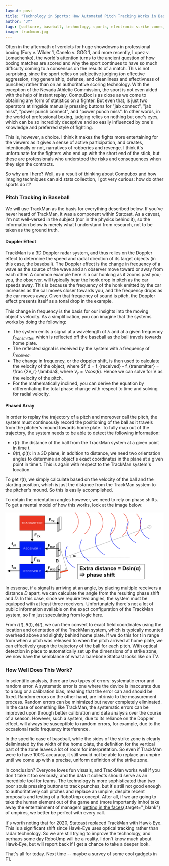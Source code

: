 ```yaml
---
layout: post
title: "Technology in Sports: How Automated Pitch Tracking Works in Baseball"
author: "JY"
tags: [software, baseball, technology, sports, electronic strike zones, trackman, statcast, boxing]
image: trackman.jpg
---
```


Often in the aftermath of verdicts for huge showdowns in professional boxing (Fury v. Wilder 1, Canelo v. GGG 1, and more recently, Lopez v. Lomachenko), the world's attention turns to the ancient question of how boxing matches are scored and why the sport continues to have so much difficulty coming to a consensus on the results of a match. This is not surprising, since the sport relies on subjective judging (on effective aggression, ring generalship, defense, and cleanliness and effectivness of punches) rather than on an authoritative scoring technology. With the exception of the Nevada Athletic Commission, the sport is not even aided with the help of instant replay. CompuBox is as close as we come to obtaining any form of statistics on a fighter. But even that, is just two operators at ringside manually pressing buttons for "jab connect", "jab miss", "power punch connect", and "power punch miss". In other words, in the world of professional boxing, judging relies on nothing but one's eyes, which can be so incredibly deceptive and so easily influenced by one's knowledge and preferred style of fighting.

This is, however, a choice. I think it makes the fights more entertaining for the viewers as it gives a sense of active participation, and creates, intentionally or not, narratives of robberies and revenge. I think it's unfortunate for the fighters who end up with the short end of the stick, but these are professionals who understood the risks and consequences when they sign the contracts.

So why am I here? Well, as a result of thinking about Compubox and how imaging techniques can aid stats collection, I got very curious: how do other sports do it?

### Pitch Tracking in Baseball
We will use TrackMan as the basis for everything described below. If you've never heard of TrackMan, it was a component within Statcast. As a caveat, I'm not well-versed in the subject (nor in the physics behind it), so the information below is merely what I understand from research, not to be taken as the ground truth.

#### Doppler Effect
TrackMan is a 3D Doppler radar system, and thus relies on the Doppler effect to determine the speed and radial direction of its target objects (in this case, the baseball).
The Doppler effect is the change in frequency of a wave as the source of the wave and an observer move toward or away from each other. A common example here is a car honking as it zooms past you; you, the observer, will typically hear the honk drop in pitch as the car speeds away. This is because the frequency of the honk emitted by the car increases as the car moves closer towards you, and the frequency drops as the car moves away. Given that frequency of sound is pitch, the Doppler effect presents itself as a tonal drop in the example.

This change in frequency is the basis for our insights into the moving object's velocity. As a simplification, you can imagine that the systems works by doing the following:
* The system emits a signal at a wavelength of $\lambda$ and at a given frequency $f_{transmitter}$, which is reflected off the baseball as the ball travels towards home plate.
* The reflected signal is received by the system with a frequency of $f_{received}$.
* The change in frequency, or the doppler shift, is then used to calculate the velocity of the object, where $f_d = f_{received} - f_{transmitter} = \frac {2V_r} \lambda$, where $V_r = Vcos(\theta)$. Hence we can solve for V as the velocity of the pitch.
* For the mathematically inclined, you can derive the equation by differentiating the total phase change with respect to time and solving for radial velocity.

#### Phased Array
In order to replay the trajectory of a pitch and moreover call the pitch, the system must continuously record the positioning of the ball as it travels from the pitcher's mound towards home plate. To fully map out of the trajectory, the system needs to be able to detect the following information:
* $r(t)$: the distance of the ball from the TrackMan system at a given point in time t.
* $\theta(t), \phi(t)$: in a 3D plane, in addition to distance, we need two orientation angles to determine an object's exact coordinates in the plane at a given point in time t. This is again with respect to the TrackMan system's location.

To get $r(t)$, we simply calculate based on the velocity of the ball and the starting position, which is just the distance from the TrackMan system to the pitcher's mound. So this is easily accomplished.


To obtain the orientation angles however, we need to rely on phase shifts. To get a mental model of how this works, look at the image below:

![phase_shifts](/assets/img/phase_shift.png)

In essense, if a signal is arriving at an angle, by placing multiple receivers a distance $D$ apart, we can calculate the angle from the resulting phase shift and $D$. In this case, since we require two angles, the system must be equipped with at least three receivers. Unfortunately there's not a lot of public information available on the exact configuration of the TrackMan system, so I'm just speculating from logic here.

From $r(t), \theta(t), \phi(t)$, we can then convert to exact field coordinates using the location and orientation of the TrackMan system, which is typically mounted overhead above and slightly behind home plate. If we do this for $t$ in range from when a pitch was released to when the pitch arrived at home plate, we can effectively graph the trajectory of the ball for each pitch. With optical detection in place to automatically set up the dimensions of a strike zone, we now have the semblance of what a barebone Statcast looks like on TV.

### How Well Does This Work?
In scientific analysis, there are two types of errors: systematic error and random error. A systematic error is one where the device is inaccurate due to a bug or a calibration bias, meaning that the error can and should be fixed. Random errors on the other hand, are intrinsic to the measurement process. Random errors can be minimized but never completely eliminated. In the case of something like TrackMan, the systematic errors can be improved upon through better calibration and data analysis over the course of a season. However, such a system, due to its reliance on the Doppler effect, will always be susceptible to random errors, for example, due to the occasional radio frequency interference.

In the specific case of baseball, while the sides of the strike zone is clearly deliminated by the width of the home plate, the definition for the vertical part of the zone leaves a lot of room for interpretation. So even if TrackMan were to have 100% accuracy, it still would not be able to replace an umpire until we come up with a precise, uniform definition of the strike zone.

In conclusion? Everyone loves fun visuals, and TrackMan works well if you don't take it too seriously, and the data it collects should serve as an incredible tool for teams. The technology is more sophisticated than two poor souls pressing buttons to track punches, but it's still not good enough to authoritatively call pitches and replace an umpire, despite recent proposals and testing of a RoboUmp concept. After all, if we are going to take the human element out of the game and (more importantly imho) take away the entertainment of managers [getting in the faces](https://youtu.be/hE6TawH4Sfw?t=114){:target="_blank"} of umpires, we better be perfect with every call.

It's worth noting that for 2020, Statcast replaced TrackMan with Hawk-Eye. This is a significant shift since Hawk-Eye uses optical tracking rather than radar technology. So we are still trying to improve the technology, and perhaps some day RoboUmp will be a reality. I don't know much about Hawk-Eye, but will report back if I get a chance to take a deeper look. 

That's all for today. Next time -- maybe a survey of some cool gadgets in F1.
